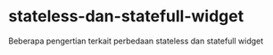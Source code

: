 # stateless-dan-statefull-widget
Beberapa pengertian terkait perbedaan stateless dan statefull widget
